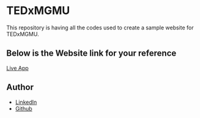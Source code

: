 # TEDxMGMU
This repository is having all the codes used to create a sample website for TEDxMGMU.

## Below is the Website link for your reference 

[Live App](https://tedxmgmulittlemonster.netlify.app/)

## Author

- [LinkedIn](https://www.linkedin.com/in/rishikesh-jagadale-331812207/)
- [Github](https://github.com/rissh)
